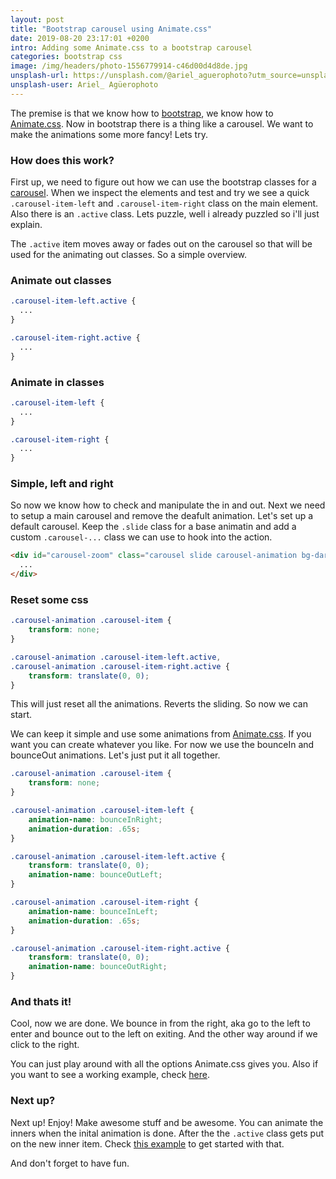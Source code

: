 ```yaml
---
layout: post
title: "Bootstrap carousel using Animate.css"
date: 2019-08-20 23:17:01 +0200
intro: Adding some Animate.css to a bootstrap carousel
categories: bootstrap css
image: /img/headers/photo-1556779914-c46d00d4d8de.jpg
unsplash-url: https://unsplash.com/@ariel_aguerophoto?utm_source=unsplash&utm_medium=referral&utm_content=creditCopyText
unsplash-user: Ariel_ Agüerophoto
---
```


The premise is that we know how to [bootstrap](https://getbootstrap.com), we know how to [Animate.css](https://daneden.github.io/animate.css/). Now in bootstrap there is a thing like a carousel. We want to make the animations some more fancy! Lets try.

### How does this work?

First up, we need to figure out how we can use the bootstrap classes for a [carousel](https://getbootstrap.com/docs/4.3/components/carousel/). When we inspect the elements and test and try we see a quick `.carousel-item-left` and `.carousel-item-right` class on the main element. Also there is an `.active` class. Lets puzzle, well i already puzzled so i'll just explain.

The `.active` item moves away or fades out on the carousel so that will be used for the animating out classes. So a simple overview.

### Animate out classes

```css
.carousel-item-left.active {
  ...
}

.carousel-item-right.active {
  ...
}
```

### Animate in classes

```css
.carousel-item-left {
  ...
}

.carousel-item-right {
  ...
}
```

### Simple, left and right

So now we know how to check and manipulate the in and out. Next we need to setup a main carousel and remove the deafult animation. Let's set up a default carousel. Keep the `.slide` class for a base animatin and add a custom `.carousel-...` class we can use to hook into the action.

```html
<div id="carousel-zoom" class="carousel slide carousel-animation bg-dark" data-ride="carousel">
  ...
</div>
```

### Reset some css

```css
.carousel-animation .carousel-item {
    transform: none;
}

.carousel-animation .carousel-item-left.active,
.carousel-animation .carousel-item-right.active {
    transform: translate(0, 0);
}
```

This will just reset all the animations. Reverts the sliding. So now we can start. 

We can keep it simple and use some animations from [Animate.css](https://daneden.github.io/animate.css/). If you want you can create whatever you like. For now we use the bounceIn and bounceOut animations. Let's just put it all together.

```css
.carousel-animation .carousel-item {
    transform: none;
}

.carousel-animation .carousel-item-left {
    animation-name: bounceInRight;
    animation-duration: .65s;
}

.carousel-animation .carousel-item-left.active {
    transform: translate(0, 0);
    animation-name: bounceOutLeft;
}

.carousel-animation .carousel-item-right {
    animation-name: bounceInLeft;
    animation-duration: .65s;
}

.carousel-animation .carousel-item-right.active {
    transform: translate(0, 0);
    animation-name: bounceOutRight;
}
```

### And thats it!

Cool, now we are done. We bounce in from the right, aka go to the left to enter and bounce out to the left on exiting. And the other way around if we click to the right.

You can just play around with all the options Animate.css gives you. Also if you want to see a working example, check [here](https://disjfa.github.io/bootstrap-tricks/animate-carousel-2/).

### Next up?

Next up! Enjoy! Make awesome stuff and be awesome. You can animate the inners when the inital animation is done. After the the `.active` class gets put on the new inner item. Check [this example](https://disjfa.github.io/bootstrap-tricks/animate-carousel/) to get started with that.

And don't forget to have fun.
